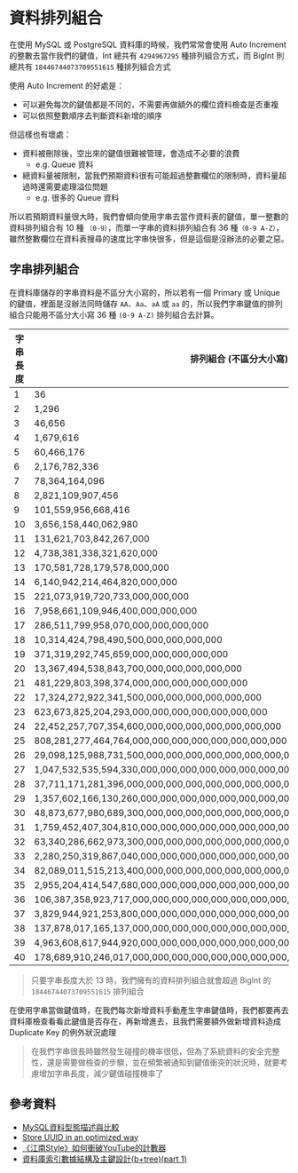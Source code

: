 # 資料排列組合

在使用 MySQL 或 PostgreSQL 資料庫的時候，我們常常會使用 Auto Increment 的整數去當作我們的鍵值，Int 總共有 `4294967295` 種排列組合方式，而 BigInt 則總共有 `18446744073709551615` 種排列組合方式

使用 Auto Increment 的好處是：

* 可以避免每次的鍵值都是不同的，不需要再做額外的欄位資料檢查是否重複
* 可以依照整數順序去判斷資料新增的順序

但這樣也有壞處：

* 資料被刪除後，空出來的鍵值很難被管理，會造成不必要的浪費
  * e.g. Queue 資料
* 總資料量被限制，當我們預期資料很有可能超過整數欄位的限制時，資料量超過時還需要處理溢位問題
  * e.g. 很多的 Queue 資料

所以若預期資料量很大時，我們會傾向使用字串去當作資料表的鍵值，單一整數的資料排列組合有 10 種 `（0-9）`，而單一字串的資料排列組合有 36 種`（0-9 A-Z）`，雖然整數欄位在資料表搜尋的速度比字串快很多，但是這個是沒辦法的必要之惡。


## 字串排列組合

在資料庫儲存的字串資料是不區分大小寫的，所以若有一個 Primary 或 Unique 的鍵值，裡面是沒辦法同時儲存 `AA`、`Aa`、`aA` 或 `aa` 的，所以我們字串鍵值的排列組合只能用不區分大小寫 36 種 `(0-9 A-Z)` 排列組合去計算。

|字串長度 |  排列組合 (不區分大小寫) |
|---|---|
| 1	 |  36 |
| 2	 |  1,296 |
| 3	 |  46,656 |
| 4	 |  1,679,616 |
| 5	 |  60,466,176 |
| 6	 |  2,176,782,336 |
| 7	 |  78,364,164,096 |
| 8	 |  2,821,109,907,456 |
| 9	 |  101,559,956,668,416 |
| 10 |	3,656,158,440,062,980 |
| 11 |	131,621,703,842,267,000 |
| 12 |	4,738,381,338,321,620,000 |
| 13 |	170,581,728,179,578,000,000 |
| 14 |	6,140,942,214,464,820,000,000 |
| 15 |	221,073,919,720,733,000,000,000 |
| 16 |	7,958,661,109,946,400,000,000,000 |
| 17 |	286,511,799,958,070,000,000,000,000 |
| 18 |	10,314,424,798,490,500,000,000,000,000 |
| 19 |	371,319,292,745,659,000,000,000,000,000 |
| 20 |	13,367,494,538,843,700,000,000,000,000,000 |
| 21 |	481,229,803,398,374,000,000,000,000,000,000 |
| 22 |	17,324,272,922,341,500,000,000,000,000,000,000 |
| 23 |	623,673,825,204,293,000,000,000,000,000,000,000 |
| 24 |	22,452,257,707,354,600,000,000,000,000,000,000,000 |
| 25 |	808,281,277,464,764,000,000,000,000,000,000,000,000 |
| 26 |	29,098,125,988,731,500,000,000,000,000,000,000,000,000 |
| 27 |	1,047,532,535,594,330,000,000,000,000,000,000,000,000,000 |
| 28 |	37,711,171,281,396,000,000,000,000,000,000,000,000,000,000 |
| 29 |	1,357,602,166,130,260,000,000,000,000,000,000,000,000,000,000 |
| 30 |	48,873,677,980,689,300,000,000,000,000,000,000,000,000,000,000 |
| 31 |	1,759,452,407,304,810,000,000,000,000,000,000,000,000,000,000,000 |
| 32 |	63,340,286,662,973,300,000,000,000,000,000,000,000,000,000,000,000 |
| 33 |	2,280,250,319,867,040,000,000,000,000,000,000,000,000,000,000,000,000 |
| 34 |	82,089,011,515,213,400,000,000,000,000,000,000,000,000,000,000,000,000 |
| 35 |	2,955,204,414,547,680,000,000,000,000,000,000,000,000,000,000,000,000,000 |
| 36 |	106,387,358,923,717,000,000,000,000,000,000,000,000,000,000,000,000,000,000 |
| 37 |	3,829,944,921,253,800,000,000,000,000,000,000,000,000,000,000,000,000,000,000 |
| 38 |	137,878,017,165,137,000,000,000,000,000,000,000,000,000,000,000,000,000,000,000 |
| 39 |	4,963,608,617,944,920,000,000,000,000,000,000,000,000,000,000,000,000,000,000,000 |
| 40 |	178,689,910,246,017,000,000,000,000,000,000,000,000,000,000,000,000,000,000,000,000 |

> 只要字串長度大於 13 時，我們擁有的資料排列組合就會超過 BigInt 的 `18446744073709551615` 排列組合

在使用字串當做鍵值時，在我們每次新增資料手動產生字串鍵值時，我們都要再去資料庫檢查看看此鍵值是否存在，再新增進去，且我們需要額外做新增資料造成 Duplicate Key 的例外狀況處理

> 在我們字串很長時雖然發生碰撞的機率很低，但為了系統資料的安全完整性，還是需要做檢查的步驟，並在頻繁被通知到鍵值衝突的狀況時，就要考慮增加字串長度，減少鍵值碰撞機率了

## 參考資料
* [MySQL資料型態描述與比較](http://blog.kejyun.com/2012/09/MySQL-Field-Data-Type-Description-And-Compare.html)
* [Store UUID in an optimized way](https://www.percona.com/blog/2014/12/19/store-uuid-optimized-way/)
* [《江南Style》如何衝破YouTube的計數器](http://www.cw.com.tw/article/article.action?id=5063028)
* [資料庫索引數據結構及主鍵設計(b+tree)(part 1)](http://www.slideshare.net/yftzeng/btreepart-1)

